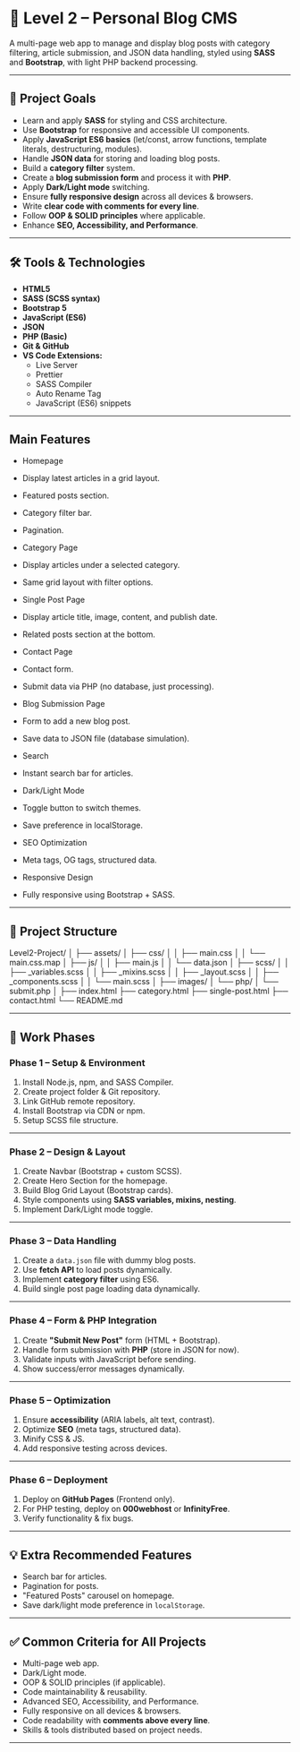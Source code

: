 # 📌 Level 2 – Personal Blog CMS
A multi-page web app to manage and display blog posts with category filtering, article submission, and JSON data handling, styled using **SASS** and **Bootstrap**, with light PHP backend processing.

---

## **🎯 Project Goals**
- Learn and apply **SASS** for styling and CSS architecture.
- Use **Bootstrap** for responsive and accessible UI components.
- Apply **JavaScript ES6 basics** (let/const, arrow functions, template literals, destructuring, modules).
- Handle **JSON data** for storing and loading blog posts.
- Build a **category filter** system.
- Create a **blog submission form** and process it with **PHP**.
- Apply **Dark/Light mode** switching.
- Ensure **fully responsive design** across all devices & browsers.
- Write **clear code with comments for every line**.
- Follow **OOP & SOLID principles** where applicable.
- Enhance **SEO, Accessibility, and Performance**.

---

## **🛠 Tools & Technologies**
- **HTML5**
- **SASS (SCSS syntax)**
- **Bootstrap 5**
- **JavaScript (ES6)**
- **JSON**
- **PHP (Basic)**
- **Git & GitHub**
- **VS Code Extensions:**
  - Live Server
  - Prettier
  - SASS Compiler
  - Auto Rename Tag
  - JavaScript (ES6) snippets

---

## Main Features

* Homepage

* Display latest articles in a grid layout.

* Featured posts section.

* Category filter bar.

* Pagination.

* Category Page

* Display articles under a selected category.

* Same grid layout with filter options.

* Single Post Page

* Display article title, image, content, and publish date.

* Related posts section at the bottom.

* Contact Page

* Contact form.

* Submit data via PHP (no database, just processing).

* Blog Submission Page

* Form to add a new blog post.

* Save data to JSON file (database simulation).

* Search

* Instant search bar for articles.

* Dark/Light Mode

* Toggle button to switch themes.

* Save preference in localStorage.

* SEO Optimization

* Meta tags, OG tags, structured data.

* Responsive Design

* Fully responsive using Bootstrap + SASS.

---

## **📂 Project Structure**

Level2-Project/
│
├── assets/
│ ├── css/
│ │ ├── main.css
│ │ └── main.css.map
│ ├── js/
│ │ ├── main.js
│ │ └── data.json
│ ├── scss/
│ │ ├── _variables.scss
│ │ ├── _mixins.scss
│ │ ├── _layout.scss
│ │ ├── _components.scss
│ │ └── main.scss
│ ├── images/
│ └── php/
│ └── submit.php
│
├── index.html
├── category.html
├── single-post.html
├── contact.html
└── README.md


---

## **📅 Work Phases**

### **Phase 1 – Setup & Environment**
1. Install Node.js, npm, and SASS Compiler.
2. Create project folder & Git repository.
3. Link GitHub remote repository.
4. Install Bootstrap via CDN or npm.
5. Setup SCSS file structure.

---

### **Phase 2 – Design & Layout**
1. Create Navbar (Bootstrap + custom SCSS).
2. Create Hero Section for the homepage.
3. Build Blog Grid Layout (Bootstrap cards).
4. Style components using **SASS variables, mixins, nesting**.
5. Implement Dark/Light mode toggle.

---

### **Phase 3 – Data Handling**
1. Create a `data.json` file with dummy blog posts.
2. Use **fetch API** to load posts dynamically.
3. Implement **category filter** using ES6.
4. Build single post page loading data dynamically.

---

### **Phase 4 – Form & PHP Integration**
1. Create **"Submit New Post"** form (HTML + Bootstrap).
2. Handle form submission with **PHP** (store in JSON for now).
3. Validate inputs with JavaScript before sending.
4. Show success/error messages dynamically.

---

### **Phase 5 – Optimization**
1. Ensure **accessibility** (ARIA labels, alt text, contrast).
2. Optimize **SEO** (meta tags, structured data).
3. Minify CSS & JS.
4. Add responsive testing across devices.

---

### **Phase 6 – Deployment**
1. Deploy on **GitHub Pages** (Frontend only).
2. For PHP testing, deploy on **000webhost** or **InfinityFree**.
3. Verify functionality & fix bugs.

---

## **💡 Extra Recommended Features**
- Search bar for articles.
- Pagination for posts.
- "Featured Posts" carousel on homepage.
- Save dark/light mode preference in `localStorage`.

---

## **✅ Common Criteria for All Projects**
- Multi-page web app.
- Dark/Light mode.
- OOP & SOLID principles (if applicable).
- Code maintainability & reusability.
- Advanced SEO, Accessibility, and Performance.
- Fully responsive on all devices & browsers.
- Code readability with **comments above every line**.
- Skills & tools distributed based on project needs.

---

